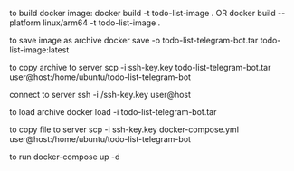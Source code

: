 to build docker image: docker build -t todo-list-image . OR 
docker build --platform linux/arm64 -t todo-list-image .

to save image as archive docker save -o todo-list-telegram-bot.tar todo-list-image:latest

to copy archive to server scp -i ssh-key.key todo-list-telegram-bot.tar user@host:/home/ubuntu/todo-list-telegram-bot

connect to server ssh -i /ssh-key.key user@host

to load archive docker load -i todo-list-telegram-bot.tar

to copy file to server scp -i ssh-key.key docker-compose.yml user@host:/home/ubuntu/todo-list-telegram-bot

to run docker-compose up -d